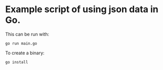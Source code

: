 # Example script of using json data in Go.

This can be run with:
```
go run main.go
```

To create a binary:
```
go install
```